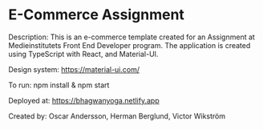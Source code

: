 # E-Commerce Assignment

Description: This is an e-commerce template created for an Assignment at Medieinstitutets Front End Developer program. The application is created using TypeScript with React, and Material-UI.

Design system: https://material-ui.com/

To run:
npm install & npm start

Deployed at: 
https://bhagwanyoga.netlify.app

Created by:
Oscar Andersson, Herman Berglund, Victor Wikström
